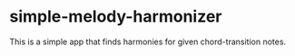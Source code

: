 # simple-melody-harmonizer
This is a simple app that finds harmonies for given chord-transition notes. 
